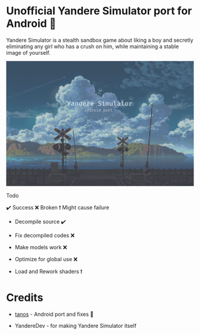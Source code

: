 # Unofficial Yandere Simulator port for Android 🚧

Yandere Simulator is a stealth sandbox game about liking a boy and secretly eliminating any girl who has a crush on him, while maintaining a stable image of yourself.

![tanos-frontend](https://raw.githubusercontent.com/TacoGit/YanSimAndroid/main/thumb.png)

Todo

✔️ Success ❌ Broken ❗ Might cause failure
* Decompile source ✔️

* Fix decompiled codes ❌

* Make models work ❌

* Optimize for global use ❌

* Load and Rework shaders ❗

# Credits
* [tanos](https://discordapp.com/users/916798305390964778) - Android port and fixes 🚧

* YandereDev - for making Yandere Simulator itself